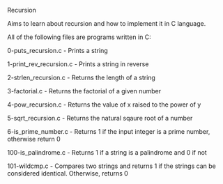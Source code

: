 Recursion

Aims to learn about recursion and how to implement it in C language.

All of the following files are programs written in C:

0-puts_recursion.c -	Prints a string

1-print_rev_recursion.c -	Prints a string in reverse

2-strlen_recursion.c -	Returns the length of a string

3-factorial.c -	Returns the factorial of a given number

4-pow_recursion.c -	Returns the value of x raised to the power of y

5-sqrt_recursion.c -	Returns the natural sqaure root of a number

6-is_prime_number.c -	Returns 1 if the input integer is a prime number, otherwise return 0

100-is_palindrome.c -	Returns 1 if a string is a palindrome and 0 if not

101-wildcmp.c -	Compares two strings and returns 1 if the strings can be considered identical. Otherwise, returns 0
